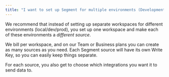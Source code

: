 ```yaml
---
title: "I want to set up Segment for multiple environments (Development, Production, Testing, etc.) should I create multiple workspaces or multiple sources?"
---
```


We recommend that instead of setting up separate workspaces for different environments (local/dev/prod), you set up one workspace and make each of these environments a _different source_. 

We bill per workspace, and on our Team or Business plans you can create as many sources as you need. Each Segment source will have its own Write Key, so you can easily keep things separate.

For each source, you also get to choose which integrations you want it to send data to.
